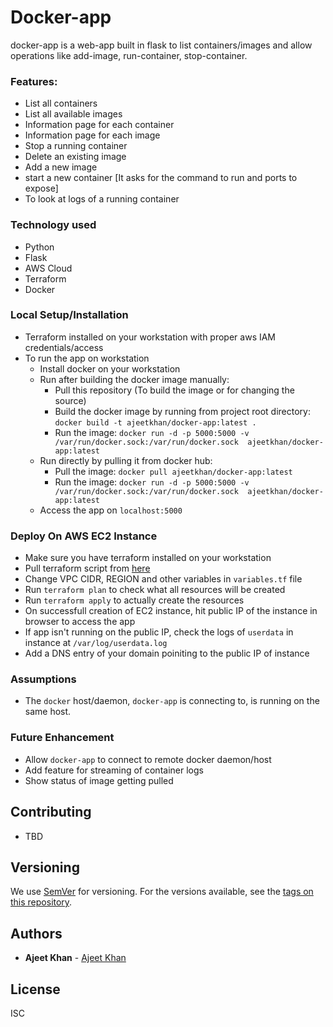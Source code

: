 # Docker-app

docker-app is a web-app built in flask to list containers/images and allow operations like add-image, run-container, stop-container.

### Features:

- List all containers
- List all available images
- Information page for each container
- Information page for each image
- Stop a running container
- Delete an existing image
- Add a new image
- start a new container [It asks for the command to run and ports to expose]
- To look at logs of a running container

### Technology used

- Python
- Flask
- AWS Cloud
- Terraform
- Docker

### Local Setup/Installation

- Terraform installed on your workstation with proper aws IAM credentials/access
- To run the app on workstation
	- Install docker on your workstation
	- Run after building the docker image manually:
		- Pull this repository (To build the image or for changing the source)
		- Build the docker image by running from project root directory:
			`docker build -t ajeetkhan/docker-app:latest .`
		- Run the image:
			`docker run -d -p 5000:5000 -v /var/run/docker.sock:/var/run/docker.sock  ajeetkhan/docker-app:latest`
	- Run directly by pulling it from docker hub:
		- Pull the image:
			`docker pull ajeetkhan/docker-app:latest`
		- Run the image:
			`docker run -d -p 5000:5000 -v /var/run/docker.sock:/var/run/docker.sock  ajeetkhan/docker-app:latest`
	- Access the app on `localhost:5000`

### Deploy On AWS EC2 Instance

- Make sure you have terraform installed on your workstation
- Pull terraform script from [here](https://github.com/AjeetK/docker-app-terraform)
- Change VPC CIDR, REGION and other variables in `variables.tf` file
- Run `terraform plan` to check what all resources will be created
- Run `terraform apply` to actually create the resources
- On successfull creation of EC2 instance, hit public IP of the instance in browser to access the app
- If app isn't running on the public IP, check the logs of `userdata` in instance at `/var/log/userdata.log`
- Add a DNS entry of your domain poiniting to the public IP of instance

### Assumptions
- The `docker` host/daemon, `docker-app` is connecting to, is running on the same host.

### Future Enhancement

- Allow `docker-app` to connect to remote docker daemon/host
- Add feature for streaming of container logs
- Show status of image getting pulled

## Contributing

- TBD

## Versioning

We use [SemVer](http://semver.org/) for versioning. For the versions available, see the [tags on this repository](https://github.com/your/project/tags). 

## Authors

* **Ajeet Khan** - [Ajeet Khan](https://github.com/ajeetk)

## License

ISC
